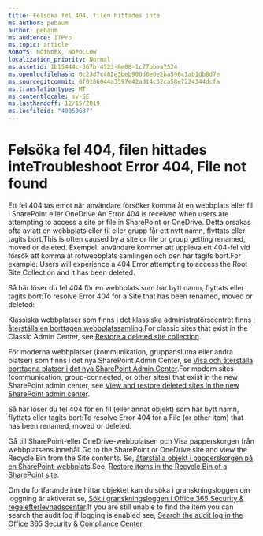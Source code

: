 ```yaml
---
title: Felsöka fel 404, filen hittades inte
ms.author: pebaum
author: pebaum
ms.audience: ITPro
ms.topic: article
ROBOTS: NOINDEX, NOFOLLOW
localization_priority: Normal
ms.assetid: 1b15444c-367b-4523-8e08-1c77bbea7524
ms.openlocfilehash: 6c23d7c482e3beb900d6e0e2ba596c1ab1db8d7e
ms.sourcegitcommit: 0f0186044a3597e42ad14c32ca58e7224344dcfa
ms.translationtype: MT
ms.contentlocale: sv-SE
ms.lasthandoff: 12/15/2019
ms.locfileid: "40050687"
---
```

# <a name="troubleshoot-error-404-file-not-found"></a><span data-ttu-id="6a2a1-102">Felsöka fel 404, filen hittades inte</span><span class="sxs-lookup"><span data-stu-id="6a2a1-102">Troubleshoot Error 404, File not found</span></span>

<span data-ttu-id="6a2a1-103">Ett fel 404 tas emot när användare försöker komma åt en webbplats eller fil i SharePoint eller OneDrive.</span><span class="sxs-lookup"><span data-stu-id="6a2a1-103">An Error 404 is received when users are attempting to access a site or file in SharePoint or OneDrive.</span></span> <span data-ttu-id="6a2a1-104">Detta orsakas ofta av att en webbplats eller fil eller grupp får ett nytt namn, flyttats eller tagits bort.</span><span class="sxs-lookup"><span data-stu-id="6a2a1-104">This is often caused by a site or file or group getting renamed, moved or deleted.</span></span> <span data-ttu-id="6a2a1-105">Exempel: användare kommer att uppleva ett 404-fel vid försök att komma åt rotwebbplats samlingen och den har tagits bort.</span><span class="sxs-lookup"><span data-stu-id="6a2a1-105">For example: Users will experience a 404 Error attempting to access the Root Site Collection and it has been deleted.</span></span>

<span data-ttu-id="6a2a1-106">Så här löser du fel 404 för en webbplats som har bytt namn, flyttats eller tagits bort:</span><span class="sxs-lookup"><span data-stu-id="6a2a1-106">To resolve Error 404 for a Site that has been renamed, moved or deleted:</span></span>

<span data-ttu-id="6a2a1-107">Klassiska webbplatser som finns i det klassiska administratörscentret finns i [återställa en borttagen webbplatssamling](https://docs.microsoft.com/sharepoint/restore-deleted-site-collection).</span><span class="sxs-lookup"><span data-stu-id="6a2a1-107">For classic sites that exist in the Classic Admin Center, see [Restore a deleted site collection](https://docs.microsoft.com/sharepoint/restore-deleted-site-collection).</span></span>


<span data-ttu-id="6a2a1-108">För moderna webbplatser (kommunikation, gruppanslutna eller andra platser) som finns i det nya SharePoint Admin Center, se [Visa och återställa borttagna platser i det nya SharePoint Admin Center](https://docs.microsoft.com/sharepoint/restore-deleted-site-collection).</span><span class="sxs-lookup"><span data-stu-id="6a2a1-108">For modern sites (communication, group-connected, or other sites) that exist in the new SharePoint admin center, see [View and restore deleted sites in the new SharePoint admin center](https://docs.microsoft.com/sharepoint/restore-deleted-site-collection).</span></span>

<span data-ttu-id="6a2a1-109">Så här löser du fel 404 för en fil (eller annat objekt) som har bytt namn, flyttats eller tagits bort:</span><span class="sxs-lookup"><span data-stu-id="6a2a1-109">To resolve Error 404 for a File (or other item) that has been renamed, moved or deleted:</span></span>

<span data-ttu-id="6a2a1-110">Gå till SharePoint-eller OneDrive-webbplatsen och Visa papperskorgen från webbplatsens innehåll.</span><span class="sxs-lookup"><span data-stu-id="6a2a1-110">Go to the SharePoint or OneDrive site and view the Recycle Bin from the Site contents.</span></span> <span data-ttu-id="6a2a1-111">Se, [återställa objekt i papperskorgen på en SharePoint-webbplats](https://support.office.com/article/Restore-items-in-the-Recycle-Bin-of-a-SharePoint-site-6df466b6-55f2-4898-8d6e-c0dff851a0be#ID0EAADAAA=Online).</span><span class="sxs-lookup"><span data-stu-id="6a2a1-111">See, [Restore items in the Recycle Bin of a SharePoint site](https://support.office.com/article/Restore-items-in-the-Recycle-Bin-of-a-SharePoint-site-6df466b6-55f2-4898-8d6e-c0dff851a0be#ID0EAADAAA=Online).</span></span>

<span data-ttu-id="6a2a1-112">Om du fortfarande inte hittar objektet kan du söka i granskningsloggen om loggning är aktiverat se, [Sök i granskningsloggen i Office 365 Security & regelefterlevnadscenter](https://docs.microsoft.com/office365/securitycompliance/search-the-audit-log-in-security-and-compliance?redirectSourcePath=%252fclient%252fsearch-the-audit-log-in-the-office-365-security-compliance-center-0d4d0f35-390b-4518-800e-0c7ec95e946c).</span><span class="sxs-lookup"><span data-stu-id="6a2a1-112">If you are still unable to find the item you can search the audit log if logging is enabled see, [Search the audit log in the Office 365 Security & Compliance Center](https://docs.microsoft.com/office365/securitycompliance/search-the-audit-log-in-security-and-compliance?redirectSourcePath=%252fclient%252fsearch-the-audit-log-in-the-office-365-security-compliance-center-0d4d0f35-390b-4518-800e-0c7ec95e946c).</span></span>
